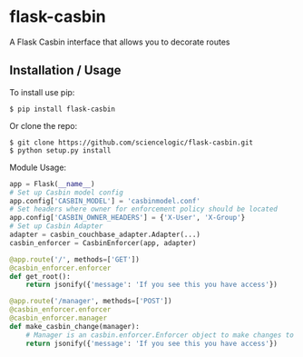 flask-casbin
===============================

A Flask Casbin interface that allows you to decorate routes

Installation / Usage
--------------------

To install use pip:
```
$ pip install flask-casbin
```

Or clone the repo:
```
$ git clone https://github.com/sciencelogic/flask-casbin.git
$ python setup.py install
```

Module Usage:
```python
app = Flask(__name__)
# Set up Casbin model config
app.config['CASBIN_MODEL'] = 'casbinmodel.conf'
# Set headers where owner for enforcement policy should be located
app.config['CASBIN_OWNER_HEADERS'] = {'X-User', 'X-Group'}
# Set up Casbin Adapter
adapter = casbin_couchbase_adapter.Adapter(...)
casbin_enforcer = CasbinEnforcer(app, adapter)

@app.route('/', methods=['GET'])
@casbin_enforcer.enforcer
def get_root():
    return jsonify({'message': 'If you see this you have access'})

@app.route('/manager', methods=['POST'])
@casbin_enforcer.enforcer
@casbin_enforcer.manager
def make_casbin_change(manager):
    # Manager is an casbin.enforcer.Enforcer object to make changes to Casbin
    return jsonify({'message': 'If you see this you have access'})
```
    


